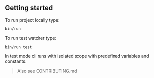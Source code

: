 ## Getting started

To run project locally type:

`bin/run`


To run test watcher type:

`bin/run test`

In test mode cli runs with isolated scope with predefined variables and constants.

> Also see CONTRIBUTING.md

